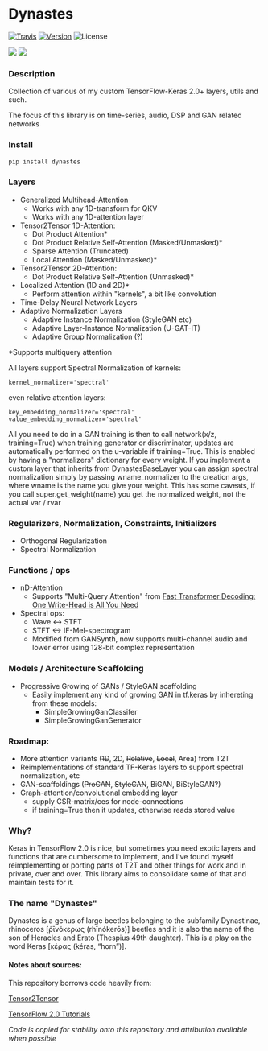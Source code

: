 # Dynastes
[![Travis](https://travis-ci.com/dynastes-team/dynastes.svg?branch=master)](https://travis-ci.com/dynastes-team/dynastes?branch=master)
[![Version](https://img.shields.io/pypi/v/dynastes.svg)](https://pypi.org/project/dynastes/)
![License](https://img.shields.io/pypi/l/dynastes.svg)

![](https://img.shields.io/badge/keras-tensorflow-blue.svg)
![](https://img.shields.io/badge/keras-tf.keras-blue.svg)

### Description

Collection of various of my custom TensorFlow-Keras 2.0+ layers, utils and such.

The focus of this library is on time-series, audio, DSP and GAN related networks

### Install

```bash
pip install dynastes
```

### Layers
- Generalized Multihead-Attention
  - Works with any 1D-transform for QKV
  - Works with any 1D-attention layer
- Tensor2Tensor 1D-Attention:
  - Dot Product Attention*
  - Dot Product Relative Self-Attention (Masked/Unmasked)*
  - Sparse Attention (Truncated)
  - Local Attention (Masked/Unmasked)*
- Tensor2Tensor 2D-Attention:
  - Dot Product Relative Self-Attention (Unmasked)*
- Localized Attention (1D and 2D)*
  - Perform attention within "kernels", a bit like convolution
- Time-Delay Neural Network Layers
- Adaptive Normalization Layers
  - Adaptive Instance Normalization (StyleGAN etc)
  - Adaptive Layer-Instance Normalization (U-GAT-IT)
  - Adaptive Group Normalization (?)

*Supports multiquery attention

All layers support Spectral Normalization of kernels:
```
kernel_normalizer='spectral'
```
even relative attention layers:
```
key_embedding_normalizer='spectral'
value_embedding_normalizer='spectral'
```
All you need to do in a GAN training is then to call network(x/z, training=True) when training generator or discriminator, updates are automatically performed on the u-variable if training=True. This is enabled by having a "normalizers" dictionary for every weight.
If you implement a custom layer that inherits from DynastesBaseLayer you can assign spectral normalization simply by passing wname_normalizer to the creation args, where wname is the name you give your weight.
This has some caveats, if you call super.get_weight(name) you get the normalized weight, not the actual var / rvar

### Regularizers, Normalization, Constraints, Initializers
- Orthogonal Regularization
- Spectral Normalization

### Functions / ops
- nD-Attention
  - Supports "Multi-Query Attention" from [Fast Transformer Decoding: One Write-Head is All You Need](https://arxiv.org/abs/1911.02150)
- Spectral ops:
  - Wave <-> STFT
  - STFT <-> IF-Mel-spectrogram
  - Modified from GANSynth, now supports multi-channel audio and lower error using 128-bit complex representation
  
### Models / Architecture Scaffolding
- Progressive Growing of GANs / StyleGAN scaffolding
    - Easily implement any kind of growing GAN in tf.keras by inhereting from these models:
        - SimpleGrowingGanClassifer
        - SimpleGrowingGanGenerator

### Roadmap:
- More attention variants (~~1D~~, 2D, ~~Relative~~, ~~Local~~, Area) from T2T
- Reimplementations of standard TF-Keras layers to support spectral normalization, etc
- GAN-scaffoldings (~~ProGAN~~, ~~StyleGAN~~, BiGAN, BiStyleGAN?)
- Graph-attention/convolutional embedding layer
  - supply CSR-matrix/ces for node-connections
  - if training=True then it updates, otherwise reads stored value

### Why?
Keras in TensorFlow 2.0 is nice, but sometimes you need exotic layers and functions that are cumbersome to implement, and I've found myself reimplementing or porting parts of T2T and other things for work and in private, over and over. This library aims to consolidate some of that and maintain tests for it.

### The name "Dynastes"
Dynastes is a genus of large beetles belonging to the subfamily Dynastinae, rhinoceros [ῥῑνόκερως (rhīnókerōs)] beetles and it is also the name of the son of Heracles and Erato (Thespius 49th daughter). This is a play on the word Keras [κέρας (kéras, “horn”)].

#### Notes about sources:

This repository borrows code heavily from:

[Tensor2Tensor](https://github.com/tensorflow/tensor2tensor/)

[TensorFlow 2.0 Tutorials](https://www.tensorflow.org/tutorials/)

_Code is copied for stability onto this repository and attribution available when possible_
